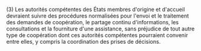 (3) Les autorités compétentes des États membres d'origine et d'accueil devraient suivre des procédures normalisées pour l'envoi et le traitement des demandes de coopération, le partage continu d'informations, les consultations et la fourniture d'une assistance, sans préjudice de tout autre type de coopération dont ces autorités compétentes pourraient convenir entre elles, y compris la coordination des prises de décisions.